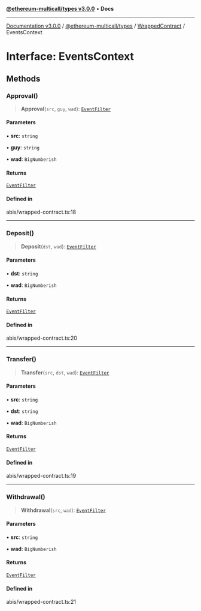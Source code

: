 [**@ethereum-multicall/types v3.0.0**](../../../README.md) • **Docs**

***

[Documentation v3.0.0](../../../../../packages.md) / [@ethereum-multicall/types](../../../README.md) / [WrappedContract](../README.md) / EventsContext

# Interface: EventsContext

## Methods

### Approval()

> **Approval**(`src`, `guy`, `wad`): [`EventFilter`](../../../type-aliases/EventFilter.md)

#### Parameters

• **src**: `string`

• **guy**: `string`

• **wad**: `BigNumberish`

#### Returns

[`EventFilter`](../../../type-aliases/EventFilter.md)

#### Defined in

abis/wrapped-contract.ts:18

***

### Deposit()

> **Deposit**(`dst`, `wad`): [`EventFilter`](../../../type-aliases/EventFilter.md)

#### Parameters

• **dst**: `string`

• **wad**: `BigNumberish`

#### Returns

[`EventFilter`](../../../type-aliases/EventFilter.md)

#### Defined in

abis/wrapped-contract.ts:20

***

### Transfer()

> **Transfer**(`src`, `dst`, `wad`): [`EventFilter`](../../../type-aliases/EventFilter.md)

#### Parameters

• **src**: `string`

• **dst**: `string`

• **wad**: `BigNumberish`

#### Returns

[`EventFilter`](../../../type-aliases/EventFilter.md)

#### Defined in

abis/wrapped-contract.ts:19

***

### Withdrawal()

> **Withdrawal**(`src`, `wad`): [`EventFilter`](../../../type-aliases/EventFilter.md)

#### Parameters

• **src**: `string`

• **wad**: `BigNumberish`

#### Returns

[`EventFilter`](../../../type-aliases/EventFilter.md)

#### Defined in

abis/wrapped-contract.ts:21
